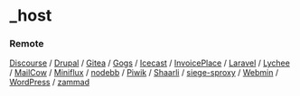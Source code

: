 # _host

### Remote

[Discourse](Discourse)
/ [Drupal](Drupal)
/ [Gitea](Gitea)
/ [Gogs](Gogs)
/ [Icecast](Icecast)
/ [InvoicePlace](InvoicePlane)
/ [Laravel](Laravel)
/ [Lychee](Lychee)
/ [MailCow](Mailcow)
/ [Miniflux](Miniflux)
/ [nodebb](Nodebb)
/ [Piwik](Piwik)
/ [Shaarli](Shaarli)
/ [siege-sproxy](Siege-sproxy)
/ [Webmin](Webmin)
/ [WordPress](WordPress)
/ [zammad](Zammad)
